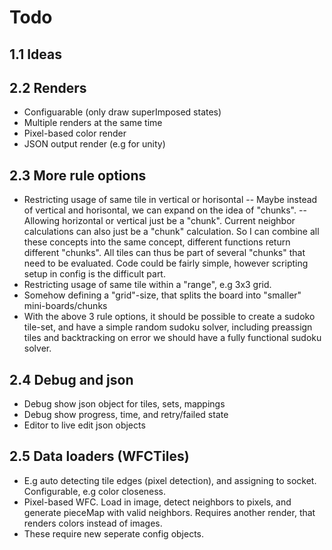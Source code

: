 # Todo

## 1.1 Ideas

## 2.2 Renders
- Configuarable (only draw superImposed states)
- Multiple renders at the same time
- Pixel-based color render
- JSON output render (e.g for unity)
  
## 2.3 More rule options
- Restricting usage of same tile in vertical or horisontal
 -- Maybe instead of vertical and horisontal, we can expand on the idea of "chunks".
 -- Allowing horizontal or vertical just be a "chunk". Current neighbor calculations can also just be a "chunk" calculation. So I can combine all these concepts into the same concept, different functions return different "chunks". All tiles can thus be part of several "chunks" that need to be evaluated. Code could be fairly simple, however scripting setup in config is the difficult part.
- Restricting usage of same tile within a "range", e.g 3x3 grid.
- Somehow defining a "grid"-size, that splits the board into "smaller" mini-boards/chunks
- With the above 3 rule options, it should be possible to create a sudoko tile-set, and have a simple random sudoku solver, including preassign tiles and backtracking on error we should have a fully functional sudoku solver.


## 2.4 Debug and json
- Debug show json object for tiles, sets, mappings
- Debug show progress, time, and retry/failed state
- Editor to live edit json objects

## 2.5 Data loaders (WFCTiles)
- E.g auto detecting tile edges (pixel detection), and assigning to socket. Configurable, e.g color closeness.
- Pixel-based WFC. Load in image, detect neighbors to pixels, and generate pieceMap with valid neighbors. Requires another render, that renders colors instead of images.
- These require new seperate config objects.

